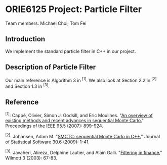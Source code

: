 ORIE6125 Project: Particle Filter
=================================

Team members: Michael Choi, Tom Fei

Introduction
------------
We implement the standard particle filter in C++ in our project.

Description of Particle Filter
----------------------------
Our main reference is Algorithm 3 in <sup>[1]</sup>.
We also look at Section 2.2 in <sup>[2]</sup> and Section 1.3 in <sup>[3]</sup>.






Reference
---------
<sup>[1]</sup>: Cappé, Olivier, Simon J. Godsill, and Eric Moulines. "[An overview of existing methods and recent advances in sequential Monte Carlo.](http://perso.telecom-paristech.fr/~cappe/Publications/Self-archive/06particle-cmg.pdf)" Proceedings of the IEEE 95.5 (2007): 899-924.

<sup>[2]</sup>: Johansen, Adam M. "[SMCTC: sequential Monte Carlo in C++.](http://wrap.warwick.ac.uk/2194/)" Journal of Statistical Software 30.6 (2009): 1-41.

<sup>[3]</sup>: Javaheri, Alireza, Delphine Lautier, and Alain Galli. "[Filtering in finance.](http://www.cis.upenn.edu/~mkearns/finread/filtering_in_finance.pdf)" Wilmott 3 (2003): 67-83.


